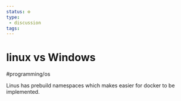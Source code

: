 ```yaml
---
status: ⚙️
type: 
 - discussion
tags:
---
```

# linux vs Windows

#programming/os

Linus has prebuild namespaces which makes easier for docker to be implemented.